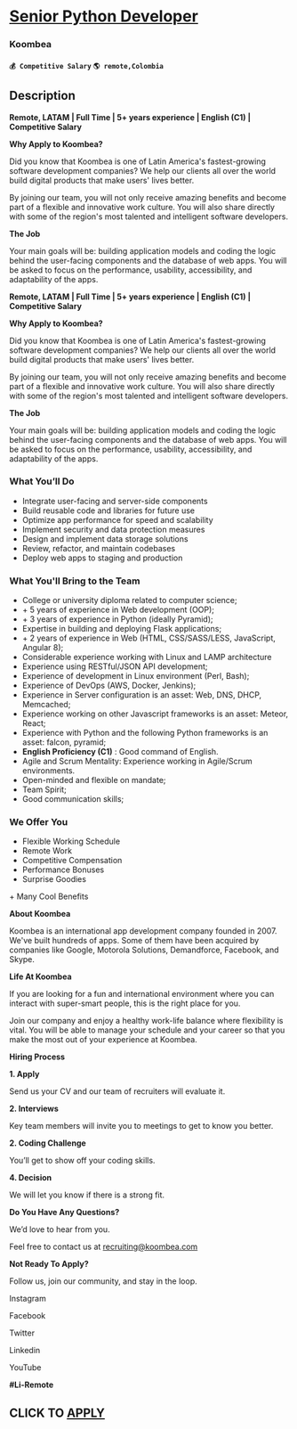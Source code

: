 # [Senior Python Developer](https://www.remotewlb.com/apply/senior-python-developer-118769)  
### Koombea  
#### `💰 Competitive Salary` `🌎 remote,Colombia`  

## Description

 **Remote, LATAM | Full Time | 5+ years experience | English (C1) | Competitive Salary**

  

  

 **Why Apply to Koombea?**

  

Did you know that Koombea is one of Latin America's fastest-growing software development companies? We help our clients all over the world build digital products that make users' lives better.

  

By joining our team, you will not only receive amazing benefits and become part of a flexible and innovative work culture. You will also share directly with some of the region's most talented and intelligent software developers.

  

  

 **The Job**

  

Your main goals will be: building application models and coding the logic behind the user-facing components and the database of web apps. You will be asked to focus on the performance, usability, accessibility, and adaptability of the apps.

  

 **Remote, LATAM | Full Time | 5+ years experience | English (C1) | Competitive Salary**

  

  

 **Why Apply to Koombea?**

  

Did you know that Koombea is one of Latin America's fastest-growing software development companies? We help our clients all over the world build digital products that make users' lives better.

  

By joining our team, you will not only receive amazing benefits and become part of a flexible and innovative work culture. You will also share directly with some of the region's most talented and intelligent software developers.

  

  

 **The Job**

  

Your main goals will be: building application models and coding the logic behind the user-facing components and the database of web apps. You will be asked to focus on the performance, usability, accessibility, and adaptability of the apps.

  

### What You’ll Do

* Integrate user-facing and server-side components
* Build reusable code and libraries for future use
* Optimize app performance for speed and scalability
* Implement security and data protection measures
* Design and implement data storage solutions
* Review, refactor, and maintain codebases
* Deploy web apps to staging and production

  

### What You'll Bring to the Team

* College or university diploma related to computer science; 
* \+ 5 years of experience in Web development (OOP);
* \+ 3 years of experience in Python (ideally Pyramid);
* Expertise in building and deploying Flask applications;
* \+ 2 years of experience in Web (HTML, CSS/SASS/LESS, JavaScript, Angular 8); 
* Considerable experience working with Linux and LAMP architecture 
* Experience using RESTful/JSON API development;
* Experience of development in Linux environment (Perl, Bash);
* Experience of DevOps (AWS, Docker, Jenkins);
* Experience in Server configuration is an asset: Web, DNS, DHCP, Memcached; 
* Experience working on other Javascript frameworks is an asset: Meteor, React; 
* Experience with Python and the following Python frameworks is an asset: falcon, pyramid; 
* **English Proficiency (C1)** : Good command of English.
* Agile and Scrum Mentality: Experience working in Agile/Scrum environments.
* Open-minded and flexible on mandate; 
* Team Spirit; 
* Good communication skills; 

  

### We Offer You

* Flexible Working Schedule
* Remote Work
* Competitive Compensation
* Performance Bonuses
* Surprise Goodies

\+ Many Cool Benefits

  

 **About Koombea**

  

Koombea is an international app development company founded in 2007. We've built hundreds of apps. Some of them have been acquired by companies like Google, Motorola Solutions, Demandforce, Facebook, and Skype.

  

  

 **Life At Koombea**

  

If you are looking for a fun and international environment where you can interact with super-smart people, this is the right place for you.

  

Join our company and enjoy a healthy work-life balance where flexibility is vital. You will be able to manage your schedule and your career so that you make the most out of your experience at Koombea.

  

  

 **Hiring Process**

  

 **1\. Apply**

Send us your CV and our team of recruiters will evaluate it.

  

 **2\. Interviews**

Key team members will invite you to meetings to get to know you better.

  

 **2\. Coding Challenge**

You’ll get to show off your coding skills.

  

 **4\. Decision**

We will let you know if there is a strong fit.

  

  

 **Do You Have Any Questions?**

  

We’d love to hear from you.

Feel free to contact us at recruiting@koombea.com

  

 **Not Ready To Apply?**

  

Follow us, join our community, and stay in the loop.

Instagram

Facebook

Twitter

Linkedin

YouTube

 **#Li-Remote**

  
## CLICK TO [APPLY](https://www.remotewlb.com/apply/senior-python-developer-118769)

